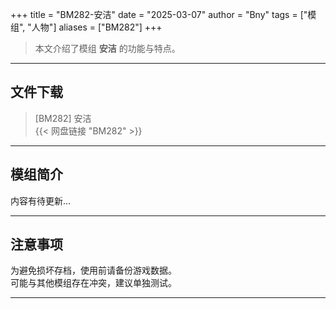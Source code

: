 +++
title = "BM282-安洁"
date = "2025-03-07"
author = "Bny"
tags = ["模组", "人物"]
aliases = ["BM282"]
+++

> 本文介绍了模组 **安洁** 的功能与特点。

---

## 文件下载

> [BM282] 安洁  
{{< 网盘链接 "BM282" >}}  

---

## 模组简介

>  
内容有待更新...  

---

## 注意事项

>  
为避免损坏存档，使用前请备份游戏数据。  
可能与其他模组存在冲突，建议单独测试。  

---

